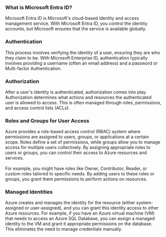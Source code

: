 ### What is Microsoft Entra ID?
Microsoft Entra ID is Microsoft's cloud-based identity and access management service. With Microsoft Entra ID, you control the identity accounts, but Microsoft ensures that the service is available globally.

### Authentication
This process involves verifying the identity of a user, ensuring they are who they claim to be. With Microsoft Enterprise ID, authentication typically involves providing a username (often an email address) and a password or Multi-factor Authentication.

### Authorization
After a user's identity is authenticated, authorization comes into play. Authorization determines what actions and resources the authenticated user is allowed to access. This is often managed through roles, permissions, and access control lists (ACLs).

### Roles and Groups for User Access
Azure provides a role-based access control (RBAC) system where permissions are assigned to users, groups, or applications at a certain scope. Roles define a set of permissions, while groups allow you to manage access for multiple users collectively. By assigning appropriate roles to users or groups, you can control their access to Azure resources and services. 
<br><br>For example, you might have roles like Owner, Contributor, Reader, or custom roles tailored to specific needs. By adding users to these roles or groups, you grant them permissions to perform actions on resources.

### Managed Identities
Azure creates and manages the identity for the resource (either system-assigned or user-assigned), and you can grant this identity access to other Azure resources. For example, if you have an Azure virtual machine (VM) that needs to access an Azure SQL Database, you can assign a managed identity to the VM and grant it appropriate permissions on the database. This eliminates the need to manage credentials manually.
